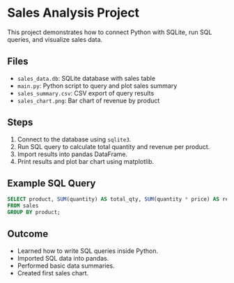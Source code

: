 # Sales Analysis Project

This project demonstrates how to connect Python with SQLite, run SQL queries, and visualize sales data.

## Files
- `sales_data.db`: SQLite database with sales table
- `main.py`: Python script to query and plot sales summary
- `sales_summary.csv`: CSV export of query results
- `sales_chart.png`: Bar chart of revenue by product

## Steps
1. Connect to the database using `sqlite3`.
2. Run SQL query to calculate total quantity and revenue per product.
3. Import results into pandas DataFrame.
4. Print results and plot bar chart using matplotlib.

## Example SQL Query
```sql
SELECT product, SUM(quantity) AS total_qty, SUM(quantity * price) AS revenue
FROM sales
GROUP BY product;
```

## Outcome
- Learned how to write SQL queries inside Python.
- Imported SQL data into pandas.
- Performed basic data summaries.
- Created first sales chart.
